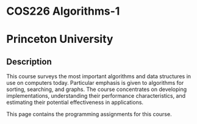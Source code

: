# COS226 Algorithms-1
# Princeton University

## Description
This course surveys the most important algorithms and data structures in use on computers today. Particular emphasis is given to algorithms for sorting, searching, and graphs. The course concentrates on developing implementations, understanding their performance characteristics, and estimating their potential effectiveness in applications.

This page contains the programming assignments for this course.
